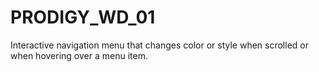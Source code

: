 # PRODIGY_WD_01

Interactive navigation menu that changes color or style when scrolled or when hovering over a menu item.

